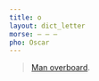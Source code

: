 ```yaml
---
title: o
layout: dict_letter
morse: ‒ ‒ ‒
pho: Oscar
---
```

> [Man overboard](/dict/man-overboard.html).
